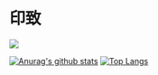 # 印致
![](https://img.shields.io/badge/yinzhi--code-%E4%B8%BB%E9%A1%B5-brightgreen)

[![Anurag's github stats](https://github-readme-stats.vercel.app/api?username=yinzhi-code&show_icons=true&theme=onedark)](https://github.com/anuraghazra/github-readme-stats)
[![Top Langs](https://github-readme-stats.vercel.app/api/top-langs/?username=yinzhi-code)](https://github.com/anuraghazra/github-readme-stats)
